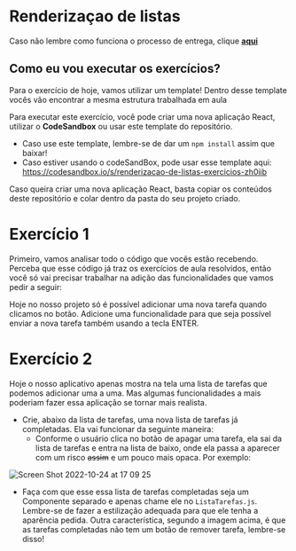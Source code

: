 # Renderizaçao de listas

Caso não lembre como funciona o processo de entrega, clique [**aqui**](https://github.com/labenuexercicios/instrucoes-entrega)


## Como eu vou executar os exercícios?
Para o exercício de hoje, vamos utilizar um template! Dentro desse template vocês vão encontrar a mesma estrutura trabalhada em aula

Para executar este exercício, você pode criar uma nova aplicação React, utilizar o **CodeSandbox** ou usar este template do repositório.
- Caso use este template, lembre-se de dar um `npm install` assim que baixar! 
- Caso estiver usando o codeSandBox, pode usar esse template aqui: https://codesandbox.io/s/renderizacao-de-listas-exercicios-zh0iib

Caso queira criar uma nova aplicação React, basta copiar os conteúdos deste repositório e colar dentro da pasta do seu projeto criado.


# Exercício 1

Primeiro, vamos analisar todo o código que vocês estão recebendo.
Perceba que esse código já traz os exercícios de aula resolvidos, então você só vai precisar trabalhar na adição das funcionalidades que vamos pedir a seguir: 

Hoje no nosso projeto só é possível adicionar uma nova tarefa quando clicamos no botão. Adicione uma funcionalidade para que seja possível enviar a nova tarefa também usando a tecla ENTER.

# Exercício 2

Hoje o nosso aplicativo apenas mostra na tela uma lista de tarefas que podemos adicionar uma a uma. Mas algumas funcionalidades a mais poderiam fazer essa aplicação se tornar mais realista. 

- Crie, abaixo da lista de tarefas, uma nova lista de tarefas já completadas. Ela vai funcionar da seguinte maneira: 
    - Conforme o usuário clica no botão de apagar uma tarefa, ela sai da lista de tarefas e entra na lista de baixo, onde ela passa a aparecer com um risco ~~assim~~ e um pouco mais opaca. Por exemplo: 


![Screen Shot 2022-10-24 at 17 09 25](https://user-images.githubusercontent.com/71241157/197619179-cd81f78a-bf14-47bc-bb4f-3898416cc7b6.png)

- Faça com que esse essa lista de tarefas completadas seja um Componente separado e apenas chame ele no `ListaTarefas.js`. Lembre-se de fazer a estilização adequada para que ele tenha a aparência pedida. Outra característica, segundo a imagem acima, é que as tarefas completadas não tem um botão de remover tarefa, lembre-se disso! 
